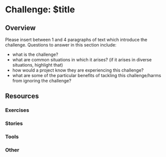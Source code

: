 # Challenge: $title

## Overview

Please insert between 1 and 4 paragraphs of text which introduce the challenge. Questions to answer in this section include:

* what is the challenge?
* what are common situations in which it arises? (if it arises in diverse situations, highlight that)
* how would a project know they are experiencing this challenge?
* what are some of the particular benefits of tackling this challenge/harms from ignoring the challenge?

## Resources

### Exercises

### Stories

### Tools

### Other